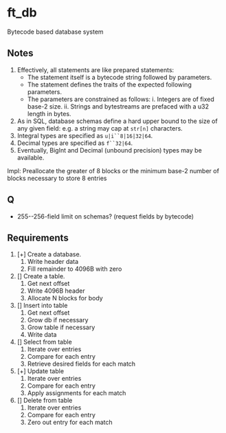 ft_db
 ===
Bytecode based database system

Notes
 ---
1. Effectively, all statements are like prepared statements:
	- The statement itself is a bytecode string followed by parameters.
	- The statement defines the traits of the expected following parameters.
	- The parameters are constrained as follows:
		i. Integers are of fixed base-2 size.
		ii. Strings and bytestreams are prefaced with a u32 length in bytes.
2. As in SQL, database schemas define a hard upper bound to the size of any given field: e.g. a string may cap at `str[n]` characters.
3. Integral types are specified as `u|i``8|16|32|64`.
4. Decimal types are specified as `f``32|64`.
5. Eventually, BigInt and Decimal (unbound precision) types may be available.


Impl: Preallocate the greater of 8 blocks or the minimum base-2 number of blocks necessary to store 8 entries

Q
-
- 255--256-field limit on schemas? (request fields by bytecode)


Requirements
------------
1. [+] Create a database.
    1. Write header data
    2. Fill remainder to 4096B with zero
2. [] Create a table.
    1. Get next offset
    2. Write 4096B header
    3. Allocate N blocks for body
3. [] Insert into table
    1. Get next offset
    2. Grow db if necessary
    3. Grow table if necessary
    4. Write data
4. [] Select from table
    1. Iterate over entries
    2. Compare for each entry
    3. Retrieve desired fields for each match
5. [+] Update table
    1. Iterate over entries
    2. Compare for each entry
    3. Apply assignments for each match
6. [] Delete from table
    1. Iterate over entries
    2. Compare for each entry
    3. Zero out entry for each match
